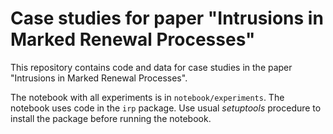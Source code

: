 # Case studies for paper "Intrusions in Marked Renewal Processes"

This repository contains code and data for case studies in the paper
"Intrusions in Marked Renewal Processes".

The notebook with all experiments is in `notebook/experiments`. The notebook
uses code in the `irp` package. Use usual _setuptools_ procedure to install the
package before running the notebook.
